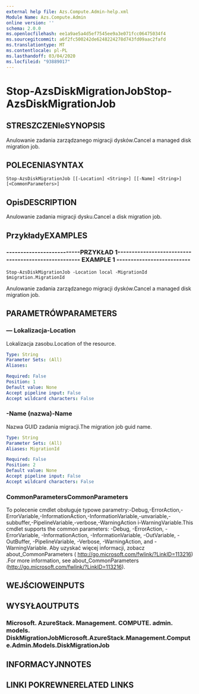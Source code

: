 ```yaml
---
external help file: Azs.Compute.Admin-help.xml
Module Name: Azs.Compute.Admin
online version: ''
schema: 2.0.0
ms.openlocfilehash: ee1a9ae5a4d5ef7545ee9a3e071fcc06475034f4
ms.sourcegitcommit: a6f2fc500242de6248224278d743fd09aac2fafd
ms.translationtype: MT
ms.contentlocale: pl-PL
ms.lasthandoff: 03/04/2020
ms.locfileid: "93889017"
---
```

# <span data-ttu-id="78be0-101">Stop-AzsDiskMigrationJob</span><span class="sxs-lookup"><span data-stu-id="78be0-101">Stop-AzsDiskMigrationJob</span></span>

## <span data-ttu-id="78be0-102">STRESZCZENIe</span><span class="sxs-lookup"><span data-stu-id="78be0-102">SYNOPSIS</span></span>
<span data-ttu-id="78be0-103">Anulowanie zadania zarządzanego migracji dysków.</span><span class="sxs-lookup"><span data-stu-id="78be0-103">Cancel a managed disk migration job.</span></span>

## <span data-ttu-id="78be0-104">POLECENIA</span><span class="sxs-lookup"><span data-stu-id="78be0-104">SYNTAX</span></span>

```
Stop-AzsDiskMigrationJob [[-Location] <String>] [[-Name] <String>] [<CommonParameters>]
```

## <span data-ttu-id="78be0-105">Opis</span><span class="sxs-lookup"><span data-stu-id="78be0-105">DESCRIPTION</span></span>
<span data-ttu-id="78be0-106">Anulowanie zadania migracji dysku.</span><span class="sxs-lookup"><span data-stu-id="78be0-106">Cancel a disk migration job.</span></span>

## <span data-ttu-id="78be0-107">Przykłady</span><span class="sxs-lookup"><span data-stu-id="78be0-107">EXAMPLES</span></span>

### <span data-ttu-id="78be0-108">--------------------------PRZYKŁAD 1--------------------------</span><span class="sxs-lookup"><span data-stu-id="78be0-108">-------------------------- EXAMPLE 1 --------------------------</span></span>
```
Stop-AzsDiskMigrationJob -Location local -MigrationId $migration.MigrationId
```

<span data-ttu-id="78be0-109">Anulowanie zadania zarządzanego migracji dysków.</span><span class="sxs-lookup"><span data-stu-id="78be0-109">Cancel a managed disk migration job.</span></span>

## <span data-ttu-id="78be0-110">PARAMETRÓW</span><span class="sxs-lookup"><span data-stu-id="78be0-110">PARAMETERS</span></span>

### <span data-ttu-id="78be0-111">— Lokalizacja</span><span class="sxs-lookup"><span data-stu-id="78be0-111">-Location</span></span>
<span data-ttu-id="78be0-112">Lokalizacja zasobu.</span><span class="sxs-lookup"><span data-stu-id="78be0-112">Location of the resource.</span></span>

```yaml
Type: String
Parameter Sets: (All)
Aliases: 

Required: False
Position: 1
Default value: None
Accept pipeline input: False
Accept wildcard characters: False
```

### <span data-ttu-id="78be0-113">-Name (nazwa)</span><span class="sxs-lookup"><span data-stu-id="78be0-113">-Name</span></span>
<span data-ttu-id="78be0-114">Nazwa GUID zadania migracji.</span><span class="sxs-lookup"><span data-stu-id="78be0-114">The migration job guid name.</span></span>

```yaml
Type: String
Parameter Sets: (All)
Aliases: MigrationId

Required: False
Position: 2
Default value: None
Accept pipeline input: False
Accept wildcard characters: False
```

### <span data-ttu-id="78be0-115">CommonParameters</span><span class="sxs-lookup"><span data-stu-id="78be0-115">CommonParameters</span></span>
<span data-ttu-id="78be0-116">To polecenie cmdlet obsługuje typowe parametry:-Debug,-ErrorAction,-ErrorVariable,-InformationAction,-InformationVariable,-unvariable,-subbuffer,-PipelineVariable,-verbose,-WarningAction i-WarningVariable.</span><span class="sxs-lookup"><span data-stu-id="78be0-116">This cmdlet supports the common parameters: -Debug, -ErrorAction, -ErrorVariable, -InformationAction, -InformationVariable, -OutVariable, -OutBuffer, -PipelineVariable, -Verbose, -WarningAction, and -WarningVariable.</span></span> <span data-ttu-id="78be0-117">Aby uzyskać więcej informacji, zobacz about_CommonParameters ( http://go.microsoft.com/fwlink/?LinkID=113216) .</span><span class="sxs-lookup"><span data-stu-id="78be0-117">For more information, see about_CommonParameters (http://go.microsoft.com/fwlink/?LinkID=113216).</span></span>

## <span data-ttu-id="78be0-118">WEJŚCIOWE</span><span class="sxs-lookup"><span data-stu-id="78be0-118">INPUTS</span></span>

## <span data-ttu-id="78be0-119">WYSYŁA</span><span class="sxs-lookup"><span data-stu-id="78be0-119">OUTPUTS</span></span>

### <span data-ttu-id="78be0-120">Microsoft. AzureStack. Management. COMPUTE. admin. models. DiskMigrationJob</span><span class="sxs-lookup"><span data-stu-id="78be0-120">Microsoft.AzureStack.Management.Compute.Admin.Models.DiskMigrationJob</span></span>

## <span data-ttu-id="78be0-121">INFORMACYJN</span><span class="sxs-lookup"><span data-stu-id="78be0-121">NOTES</span></span>

## <span data-ttu-id="78be0-122">LINKI POKREWNE</span><span class="sxs-lookup"><span data-stu-id="78be0-122">RELATED LINKS</span></span>

